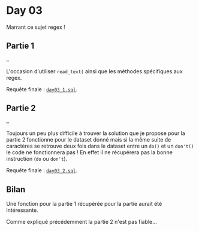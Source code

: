 # Day 03

Marrant ce sujet regex !

## Partie 1

```txt
…
```

L'occasion d'utiliser `read_text(` ainsi que les méthodes spécifiques aux regex.

Requête finale : [`day03_1.sql`](../payloads/day03_1.sql).

## Partie 2

```txt
…
```

Toujours un peu plus difficile à trouver la solution que je propose pour la partie 2 fonctionne pour le dataset donné
mais si la même suite de caractères se retrouve deux fois dans le dataset entre un `do()` et un `don't()` le code ne
fonctionnera pas ! En effet il ne récupérera pas la bonne instruction (`do` ou `don't`).

Requête finale : [`day03_2.sql`](../payloads/day03_2.sql).

## Bilan

Une fonction pour la partie 1 récupérée pour la partie aurait été intéressante.

Comme expliqué précédemment la partie 2 n'est pas fiable…
